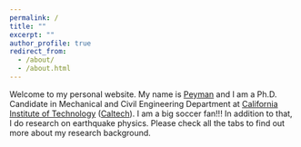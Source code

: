 ```yaml
---
permalink: /
title: ""
excerpt: ""
author_profile: true
redirect_from: 
  - /about/
  - /about.html
---
```


Welcome to my personal website. My name is [Peyman](files/peyman_fa.mp3) and I am a Ph.D. Candidate in Mechanical and Civil Engineering Department at [California Institute of Technology](https://www.caltech.edu) ([Caltech](https://www.caltech.edu)). I am a big soccer fan!!! In addition to that, I do research on earthquake physics. Please check all the tabs to find out more about my research background. 
